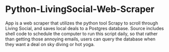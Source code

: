 Python-LivingSocial-Web-Scraper
===============================

App is a web scraper that utilizes the python tool Scrapy to scroll through Living Social, and saves local deals to a Postgres database. Source includes shell code to schedule the computer to run this script daily, so that rather than getting those annoying emails, users can query the database when they want a deal on sky diving or hot yoga.
